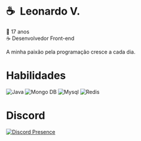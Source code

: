# ☕ &nbsp;Leonardo V.

👶 17 anos <br>
☕ Desenvolvedor Front-end <br>

A minha paixão pela programação cresce a cada dia.

# Habilidades

![Java](https://img.shields.io/badge/PHP-white?style=for-the-badge&color=gray)
![Mongo DB](https://img.shields.io/badge/REACT-80FF8A?style=for-the-badge)
![Mysql](https://img.shields.io/badge/HTML-FFA200?style=for-the-badge)
![Redis](https://img.shields.io/badge/JavaScript-FF5555?style=for-the-badge)

# Discord

[![Discord Presence](https://lanyard.cnrad.dev/api/1225511013110120449)](https://discord.com/users/1257858142130147391)
